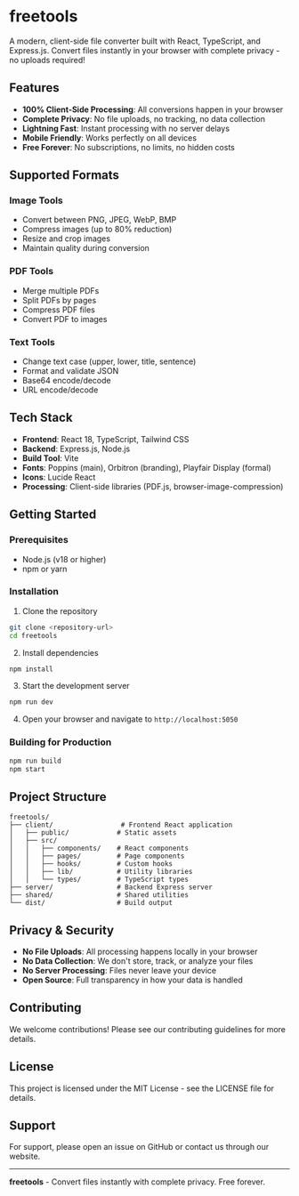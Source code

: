 # freetools

A modern, client-side file converter built with React, TypeScript, and Express.js. Convert files instantly in your browser with complete privacy - no uploads required!

## Features

- **100% Client-Side Processing**: All conversions happen in your browser
- **Complete Privacy**: No file uploads, no tracking, no data collection
- **Lightning Fast**: Instant processing with no server delays
- **Mobile Friendly**: Works perfectly on all devices
- **Free Forever**: No subscriptions, no limits, no hidden costs

## Supported Formats

### Image Tools
- Convert between PNG, JPEG, WebP, BMP
- Compress images (up to 80% reduction)
- Resize and crop images
- Maintain quality during conversion

### PDF Tools
- Merge multiple PDFs
- Split PDFs by pages
- Compress PDF files
- Convert PDF to images

### Text Tools
- Change text case (upper, lower, title, sentence)
- Format and validate JSON
- Base64 encode/decode
- URL encode/decode

## Tech Stack

- **Frontend**: React 18, TypeScript, Tailwind CSS
- **Backend**: Express.js, Node.js
- **Build Tool**: Vite
- **Fonts**: Poppins (main), Orbitron (branding), Playfair Display (formal)
- **Icons**: Lucide React
- **Processing**: Client-side libraries (PDF.js, browser-image-compression)

## Getting Started

### Prerequisites
- Node.js (v18 or higher)
- npm or yarn

### Installation

1. Clone the repository
```bash
git clone <repository-url>
cd freetools
```

2. Install dependencies
```bash
npm install
```

3. Start the development server
```bash
npm run dev
```

4. Open your browser and navigate to `http://localhost:5050`

### Building for Production

```bash
npm run build
npm start
```

## Project Structure

```
freetools/
├── client/                 # Frontend React application
│   ├── public/            # Static assets
│   ├── src/
│   │   ├── components/    # React components
│   │   ├── pages/         # Page components
│   │   ├── hooks/         # Custom hooks
│   │   ├── lib/           # Utility libraries
│   │   └── types/         # TypeScript types
├── server/                # Backend Express server
├── shared/                # Shared utilities
└── dist/                  # Build output
```

## Privacy & Security

- **No File Uploads**: All processing happens locally in your browser
- **No Data Collection**: We don't store, track, or analyze your files
- **No Server Processing**: Files never leave your device
- **Open Source**: Full transparency in how your data is handled

## Contributing

We welcome contributions! Please see our contributing guidelines for more details.

## License

This project is licensed under the MIT License - see the LICENSE file for details.

## Support

For support, please open an issue on GitHub or contact us through our website.

---

**freetools** - Convert files instantly with complete privacy. Free forever.
